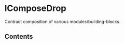 # IComposeDrop

Contract composition of various modules/building-blocks.

## Contents

<!-- START doctoc -->
<!-- END doctoc -->
